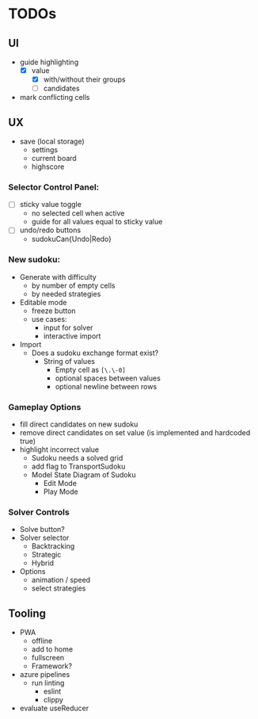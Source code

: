 # TODOs

## UI
- guide highlighting
  - [x] value
    - [x] with/without their groups
    - [ ] candidates
- mark conflicting cells

## UX
- save (local storage)
  - settings
  - current board
  - highscore

### Selector Control Panel:
- [ ] sticky value toggle
  - no selected cell when active
  - guide for all values equal to sticky value
- [ ] undo/redo buttons
  - sudokuCan{Undo|Redo}

### New sudoku:
- Generate with difficulty
  - by number of empty cells
  - by needed strategies
- Editable mode
  - freeze button
  - use cases:
    - input for solver
    - interactive import
- Import
  - Does a sudoku exchange format exist?
    - String of values
      - Empty cell as `[\.\-0]`
      - optional spaces between values
      - optional newline between rows

### Gameplay Options
- fill direct candidates on new sudoku
- remove direct candidates on set value (is implemented and hardcoded true)
- highlight incorrect value
  - Sudoku needs a solved grid
  - add flag to TransportSudoku
  - Model State Diagram of Sudoku
    - Edit Mode
    - Play Mode

### Solver Controls
- Solve button?
- Solver selector
  - Backtracking
  - Strategic
  - Hybrid
- Options
    - animation / speed
    - select strategies

## Tooling
- PWA
  - offline
  - add to home
  - fullscreen
  - Framework?
- azure pipelines
  - run linting
    - eslint
    - clippy
- evaluate useReducer

